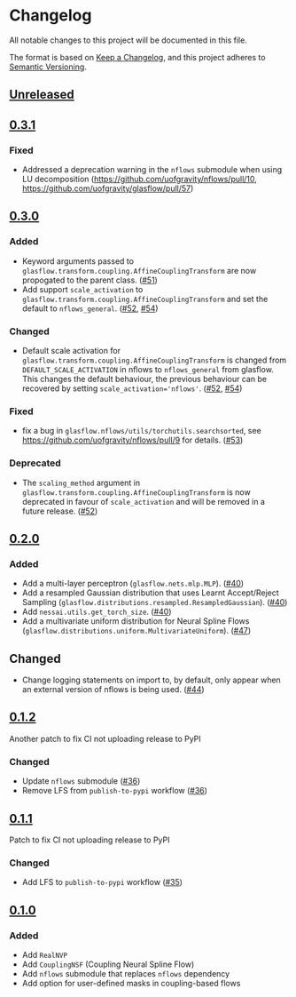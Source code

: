 # Changelog

All notable changes to this project will be documented in this file.

The format is based on [Keep a Changelog](https://keepachangelog.com/en/1.0.0/),
and this project adheres to [Semantic Versioning](https://semver.org/spec/v2.0.0.html).

## [Unreleased]

## [0.3.1]

### Fixed

- Addressed a deprecation warning in the `nflows` submodule when using LU decomposition (https://github.com/uofgravity/nflows/pull/10, https://github.com/uofgravity/glasflow/pull/57)

## [0.3.0]

### Added

- Keyword arguments passed to `glasflow.transform.coupling.AffineCouplingTransform` are now propogated to the parent class. ([#51](https://github.com/uofgravity/glasflow/pull/51))
- Add support `scale_activation` to `glasflow.transform.coupling.AffineCouplingTransform` and set the default to `nflows_general`. ([#52](https://github.com/uofgravity/glasflow/pull/52), [#54](https://github.com/uofgravity/glasflow/pull/54))

### Changed

- Default scale activation for `glasflow.transform.coupling.AffineCouplingTransform` is changed from `DEFAULT_SCALE_ACTIVATION` in nflows to `nflows_general` from glasflow. This changes the default behaviour, the previous behaviour can be recovered by setting `scale_activation='nflows'`. ([#52](https://github.com/uofgravity/glasflow/pull/52), [#54](https://github.com/uofgravity/glasflow/pull/54))

### Fixed

- fix a bug in `glasflow.nflows/utils/torchutils.searchsorted`, see https://github.com/uofgravity/nflows/pull/9 for details. ([#53](https://github.com/uofgravity/glasflow/pull/53))

### Deprecated

- The `scaling_method` argument in `glasflow.transform.coupling.AffineCouplingTransform` is now deprecated in favour of `scale_activation` and will be removed in a future release. ([#52](https://github.com/uofgravity/glasflow/pull/52))

## [0.2.0]

### Added

- Add a multi-layer perceptron (`glasflow.nets.mlp.MLP`). ([#40](https://github.com/uofgravity/glasflow/pull/40))
- Add a resampled Gaussian distribution that uses Learnt Accept/Reject Sampling (`glasflow.distributions.resampled.ResampledGaussian`). ([#40](https://github.com/uofgravity/glasflow/pull/40))
- Add `nessai.utils.get_torch_size`. ([#40](https://github.com/uofgravity/glasflow/pull/40))
- Add a multivariate uniform distribution for Neural Spline Flows (`glasflow.distributions.uniform.MultivariateUniform`). ([#47](https://github.com/uofgravity/glasflow/pull/47))

## Changed

- Change logging statements on import to, by default, only appear when an external version of nflows is being used. ([#44](https://github.com/uofgravity/glasflow/pull/44))

## [0.1.2]

Another patch to fix CI not uploading release to PyPI
### Changed

- Update `nflows` submodule ([#36](https://github.com/uofgravity/glasflow/pull/36))
- Remove LFS from `publish-to-pypi` workflow ([#36](https://github.com/uofgravity/glasflow/pull/36))

## [0.1.1]

Patch to fix CI not uploading release to PyPI

### Changed

- Add LFS to `publish-to-pypi` workflow  ([#35](https://github.com/uofgravity/glasflow/pull/35))

## [0.1.0]

### Added

- Add `RealNVP`
- Add `CouplingNSF` (Coupling Neural Spline Flow)
- Add `nflows` submodule that replaces `nflows` dependency
- Add option for user-defined masks in coupling-based flows

[Unreleased]: https://github.com/uofgravity/glasflow/compare/v0.3.1...HEAD
[0.3.1]: https://github.com/uofgravity/glasflow/compare/v0.3.0...v0.3.1
[0.3.0]: https://github.com/uofgravity/glasflow/compare/v0.2.0...v0.3.0
[0.2.0]: https://github.com/uofgravity/glasflow/compare/v0.1.2...v0.2.0
[0.1.2]: https://github.com/uofgravity/glasflow/compare/v0.1.1...v0.1.2
[0.1.1]: https://github.com/uofgravity/glasflow/compare/v0.1.0...v0.1.1
[0.1.0]: https://github.com/uofgravity/glasflow/releases/tag/v0.1.0

